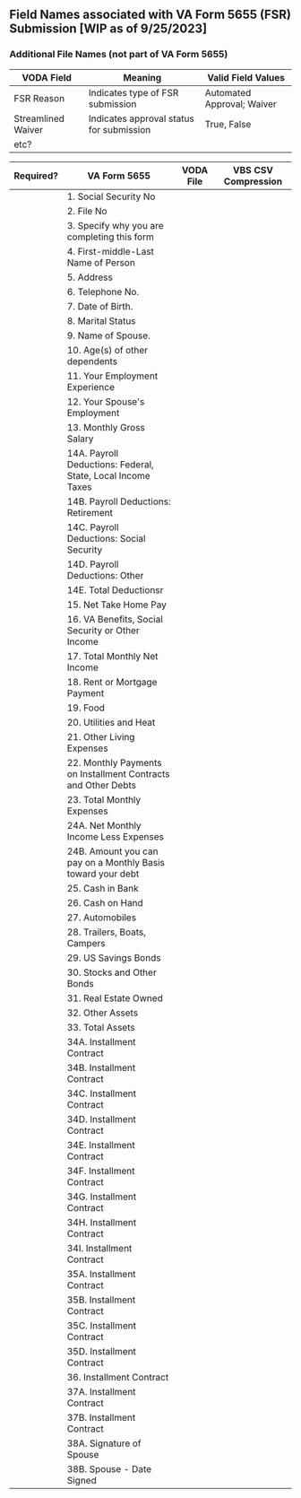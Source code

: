 
## Field Names associated with VA Form 5655 (FSR) Submission  [WIP as of 9/25/2023]



### Additional File Names (not part of VA Form 5655)

|VODA Field |Meaning |Valid Field Values  | 
|--|--|--|
| FSR Reason| Indicates type of FSR submission |Automated Approval; Waiver |  
| Streamlined Waiver| Indicates approval status for submission |True, False |  
|etc?|



|Required? |VA Form 5655  |VODA File  |VBS CSV Compression |
|--|--|--|--|
|| 1. Social Security No |  |  |
|| 2. File No |  |  |
|| 3. Specify why you are completing this form|  |  |
|| 4. First-middle-Last Name of Person|  |  |
|| 5. Address |  |  |
|| 6. Telephone No. |  |  |
|| 7. Date of Birth. |  |  |
|| 8. Marital Status |  |  |
|| 9. Name of Spouse. |  |  |
|| 10. Age(s) of other dependents |  |  |
|| 11. Your Employment Experience|  |  |
|| 12. Your Spouse's Employment |  |  |
|| 13. Monthly Gross Salary |  |  |
|| 14A. Payroll Deductions: Federal, State, Local Income Taxes |  |  |
|| 14B. Payroll Deductions: Retirement |  |  |
|| 14C. Payroll Deductions: Social Security |  |  |
|| 14D. Payroll Deductions: Other |  |  |
|| 14E. Total Deductionsr |  |  |
|| 15. Net Take Home Pay |  |  |
|| 16. VA Benefits, Social Security or Other Income|  |  |
|| 17. Total Monthly Net Income|  |  |
|| 18. Rent or Mortgage Payment|  |  |
|| 19. Food|  |  |
|| 20. Utilities and Heat |  |  |
|| 21. Other Living Expenses |  |  |
|| 22. Monthly Payments on Installment Contracts and Other Debts|  |  |
|| 23. Total Monthly Expenses|  |  |
|| 24A. Net Monthly Income Less Expenses|  |  |
|| 24B. Amount you can pay on a Monthly Basis toward your debt |  |  |
|| 25. Cash in Bank|  |  |
|| 26. Cash on Hand|  |  |
|| 27. Automobiles|  |  |
|| 28. Trailers, Boats, Campers|  |  |
|| 29. US Savings Bonds|  |  |
|| 30. Stocks and Other Bonds|  |  |
|| 31. Real Estate Owned|  |  |
|| 32. Other Assets|  |  |
|| 33. Total Assets|  |  |
|| 34A. Installment Contract|  |  |
|| 34B. Installment Contract|  |  |
|| 34C. Installment Contract|  |  |
|| 34D. Installment Contract|  |  |
|| 34E. Installment Contract|  |  |
|| 34F. Installment Contract|  |  |
|| 34G. Installment Contract|  |  |
|| 34H. Installment Contract|  |  |
|| 34I. Installment Contract|  |  |
|| 35A. Installment Contract|  |  |
|| 35B. Installment Contract|  |  |
|| 35C. Installment Contract|  |  |
|| 35D. Installment Contract|  |  |
|| 36. Installment Contract|  |  |
|| 37A. Installment Contract|  |  |
|| 37B. Installment Contract|  |  |
|| 38A. Signature of Spouse|  |  |
|| 38B. Spouse - Date Signed|  |  |
